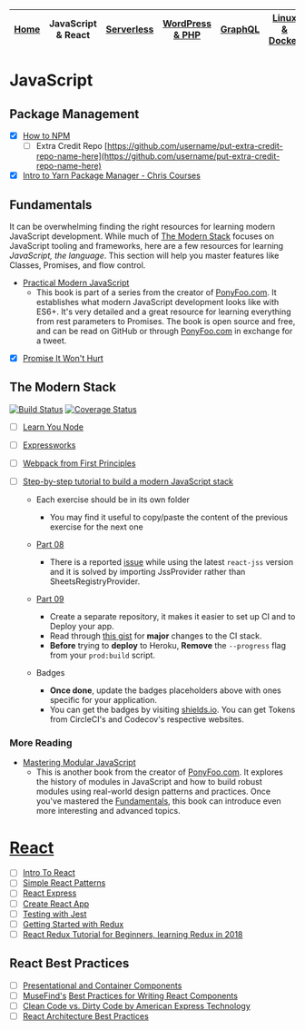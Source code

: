 | [Home](README.md) | JavaScript & React | [Serverless](serverless.md) | [WordPress & PHP](wordpress.md) | [GraphQL](graphql.md) | [Linux & Docker](linux.md) | [CSS](css.md) |
| ----------------- | ------------------ | --------------------------- | ------------------------------- | --------------------- | -------------------------- | ------------- |


# JavaScript

## Package Management

- [x] [How to NPM](https://github.com/workshopper/how-to-npm)
  - [ ] Extra Credit Repo [https://github.com/username/put-extra-credit-repo-name-here](https://github.com/username/put-extra-credit-repo-name-here)
- [x] [Intro to Yarn Package Manager - Chris Courses](https://www.youtube.com/watch?v=7n467QmiANM)

## Fundamentals

It can be overwhelming finding the right resources for learning modern JavaScript development. While much of [The Modern Stack](#the-modern-stack) focuses on JavaScript tooling and frameworks, here are a few resources for learning _JavaScript, the language_. This section will help you master features like Classes, Promises, and flow control.

- [Practical Modern JavaScript](https://github.com/mjavascript/practical-modern-javascript)
  - This book is part of a series from the creator of [PonyFoo.com](https://ponyfoo.com/books). It establishes what modern JavaScript development looks like with ES6+. It's very detailed and a great resource for learning everything from rest parameters to Promises. The book is open source and free, and can be read on GitHub or through [PonyFoo.com](https://ponyfoo.com/books) in exchange for a tweet.
- [x] [Promise It Won't Hurt](https://github.com/stevekane/promise-it-wont-hurt)

## The Modern Stack

[![Build Status](https://img.shields.io/circleci/token/YOUR_TOKEN/project/github/USER/REPO/BRANCH.svg?style=flat-square)](https://circleci.com/USER/REPO/tree/BRANCH) [![Coverage Status](https://img.shields.io/codecov/c/token/YOUR_TOKEN/github/USER/REPO/BRANCH.svg?style=flat-square)](https://codecov.io/USER/REPO/branch/BRANCH)

- [ ] [Learn You Node](https://github.com/workshopper/learnyounode)
- [ ] [Expressworks](https://github.com/azat-co/expressworks)
- [ ] [Webpack from First Principles](https://www.youtube.com/watch?v=WQue1AN93YU)
- [ ] [Step-by-step tutorial to build a modern JavaScript stack](https://github.com/verekia/js-stack-from-scratch)

  - Each exercise should be in its own folder
    - You may find it useful to copy/paste the content of the previous exercise for the next one
  - [Part 08](https://github.com/verekia/js-stack-from-scratch/blob/master/tutorial/08-bootstrap-jss.md)

    - There is a reported [issue](https://github.com/verekia/js-stack-from-scratch/issues/243) while using the latest `react-jss` version and it is solved by importing JssProvider rather than SheetsRegistryProvider.

  - [Part 09](https://github.com/verekia/js-stack-from-scratch/blob/master/tutorial/09-travis-coveralls-heroku.md)

    - Create a separate repository, it makes it easier to set up CI and to Deploy your app.
    - Read through [this gist](https://gist.github.com/Faultless/cbb014364dc1a5440ab6473a9a3608ab) for **major** changes to the CI stack.
    - **Before** trying to **deploy** to Heroku, **Remove** the `--progress` flag from your `prod:build` script.

  - Badges
    - **Once done**, update the badges placeholders above with ones specific for your application.
    - You can get the badges by visiting [shields.io](http://shields.io/). You can get Tokens from CircleCI's and Codecov's respective websites.

### More Reading

- [Mastering Modular JavaScript](https://github.com/mjavascript/mastering-modular-javascript)
  - This is another book from the creator of [PonyFoo.com](https://ponyfoo.com/books). It explores the history of modules in JavaScript and how to build robust modules using real-world design patterns and practices. Once you've mastered the [Fundamentals](#fundamentals), this book can introduce even more interesting and advanced topics.

# [React](https://facebook.github.io/react/)

- [ ] [Intro To React](https://facebook.github.io/react/tutorial/tutorial.html)
- [ ] [Simple React Patterns](http://lucasmreis.github.io/blog/simple-react-patterns/)
- [ ] [React Express](http://www.react.express/)
- [ ] [Create React App](https://github.com/facebookincubator/create-react-app)
- [ ] [Testing with Jest](https://facebook.github.io/jest/docs/tutorial-react.html)
- [ ] [Getting Started with Redux](https://egghead.io/courses/getting-started-with-redux)
- [ ] [React Redux Tutorial for Beginners, learning Redux in 2018](https://dev.to/valentinogagliardi/react-redux-tutorial-for-beginners-learning-redux-in-2018-13hj)

## React Best Practices

- [ ] [Presentational and Container Components](https://medium.com/@dan_abramov/smart-and-dumb-components-7ca2f9a7c7d0)
- [ ] [MuseFind's](https://musefind.com/) [Best Practices for Writing React Components](https://engineering.musefind.com/our-best-practices-for-writing-react-components-dec3eb5c3fc8)
- [ ] [Clean Code vs. Dirty Code by American Express Technology](https://americanexpress.io/clean-code-dirty-code/)
- [ ] [React Architecture Best Practices](https://www.sitepoint.com/react-architecture-best-practices/)
